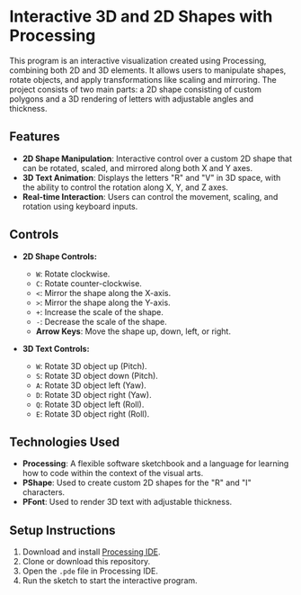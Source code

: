 # Interactive 3D and 2D Shapes with Processing

This program is an interactive visualization created using Processing, combining both 2D and 3D elements. It allows users to manipulate shapes, rotate objects, and apply transformations like scaling and mirroring. The project consists of two main parts: a 2D shape consisting of custom polygons and a 3D rendering of letters with adjustable angles and thickness.

## Features
- **2D Shape Manipulation**: Interactive control over a custom 2D shape that can be rotated, scaled, and mirrored along both X and Y axes.
- **3D Text Animation**: Displays the letters "R" and "V" in 3D space, with the ability to control the rotation along X, Y, and Z axes.
- **Real-time Interaction**: Users can control the movement, scaling, and rotation using keyboard inputs.

## Controls
- **2D Shape Controls:**
  - `W`: Rotate clockwise.
  - `C`: Rotate counter-clockwise.
  - `<`: Mirror the shape along the X-axis.
  - `>`: Mirror the shape along the Y-axis.
  - `+`: Increase the scale of the shape.
  - `-`: Decrease the scale of the shape.
  - **Arrow Keys**: Move the shape up, down, left, or right.

- **3D Text Controls:**
  - `W`: Rotate 3D object up (Pitch).
  - `S`: Rotate 3D object down (Pitch).
  - `A`: Rotate 3D object left (Yaw).
  - `D`: Rotate 3D object right (Yaw).
  - `Q`: Rotate 3D object left (Roll).
  - `E`: Rotate 3D object right (Roll).

## Technologies Used
- **Processing**: A flexible software sketchbook and a language for learning how to code within the context of the visual arts.
- **PShape**: Used to create custom 2D shapes for the "R" and "I" characters.
- **PFont**: Used to render 3D text with adjustable thickness.

## Setup Instructions
1. Download and install [Processing IDE](https://processing.org/download/).
2. Clone or download this repository.
3. Open the `.pde` file in Processing IDE.
4. Run the sketch to start the interactive program.

